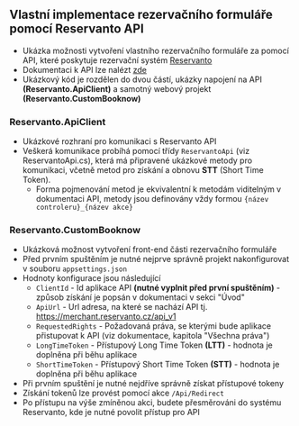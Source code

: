 ﻿## Vlastní implementace rezervačního formuláře pomocí Reservanto API

- Ukázka možnosti vytvoření vlastního rezervačního formuláře za pomocí API, které poskytuje rezervační systém [Reservanto](https://www.reservanto.cz)
- Dokumentaci k API lze nalézt [zde](https://www.reservanto.cz/files/ReservantoAPI.pdf)
- Ukázkový kód je rozdělen do dvou částí, ukázky napojení na API **(Reservanto.ApiClient)** a samotný webový projekt **(Reservanto.CustomBooknow)**

### Reservanto.ApiClient

- Ukázkové rozhraní pro komunikaci s Reservanto API
- Veškerá komunikace probíhá pomocí třídy `ReservantoApi` (viz ReservantoApi.cs), která má připravené ukázkové metody pro komunikaci, včetně metod pro získání a obnovu **STT** (Short Time Token).
    - Forma pojmenování metod je ekvivalentní k metodám viditelným v dokumentaci API, metody jsou definovány vždy formou `{název controleru}_{název akce}`

### Reservanto.CustomBooknow

- Ukázková možnost vytvoření front-end části rezervačního formuláře
- Před prvním spuštěním je nutné nejprve správně projekt nakonfigurovat v souboru `appsettings.json`
- Hodnoty konfigurace jsou následující
    - `ClientId` - Id aplikace API **(nutné vyplnit před první spuštěním)** - způsob získání je popsán v dokumentaci v sekci "Úvod"
    - `ApiUrl` - Url adresa, na které se nachází API tj. https://merchant.reservanto.cz/api_v1
    - `RequestedRights` - Požadovaná práva, se kterými bude aplikace přistupovat k API (viz dokumentace, kapitola "Všechna práva")
    - `LongTimeToken` - Přístupový Long Time Token **(LTT)** - hodnota je doplněna při běhu aplikace
    - `ShortTimeToken` - Přístupový Short Time Token **(STT)** - hodnota je doplněna při běhu aplikace
- Při prvním spuštění je nutné nejdříve správně získat přístupové tokeny 
- Získání tokenů lze provést pomocí akce `/Api/Redirect`
- Po přístupu na výše zmíněnou akci, budete přesměrováni do systému Reservanto, kde je nutné povolit přístup pro API

